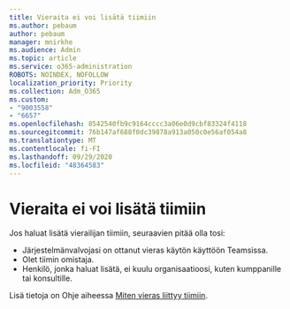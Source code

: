 ```yaml
---
title: Vieraita ei voi lisätä tiimiin
ms.author: pebaum
author: pebaum
manager: mnirkhe
ms.audience: Admin
ms.topic: article
ms.service: o365-administration
ROBOTS: NOINDEX, NOFOLLOW
localization_priority: Priority
ms.collection: Adm_O365
ms.custom:
- "9003558"
- "6657"
ms.openlocfilehash: 8542540fb9c9164cccc3a06e0d9cbf83324f4118
ms.sourcegitcommit: 76b147af688f0dc39878a913a050c0e56af054a8
ms.translationtype: MT
ms.contentlocale: fi-FI
ms.lasthandoff: 09/29/2020
ms.locfileid: "48364583"
---
```

# <a name="cant-add-guests-to-a-team"></a>Vieraita ei voi lisätä tiimiin

Jos haluat lisätä vierailijan tiimiin, seuraavien pitää olla tosi:  

- Järjestelmänvalvojasi on ottanut vieras käytön käyttöön Teamsissa.
- Olet tiimin omistaja.
- Henkilö, jonka haluat lisätä, ei kuulu organisaatioosi, kuten kumppanille tai konsultille.

Lisä tietoja on Ohje aiheessa  [Miten vieras liittyy tiimiin](https://docs.microsoft.com/MicrosoftTeams/guest-joins).